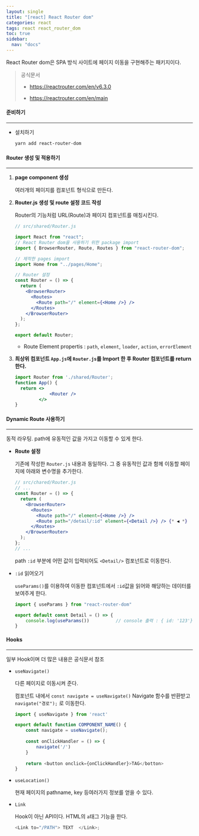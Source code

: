 ```yaml
---
layout: single
title: "[react] React Router dom"
categories: react
tags: react react_router_dom
toc: true
sidebar:
  nav: "docs"
---
```


React Router dom은 SPA 방식 사이트에 페이지 이동을 구현해주는 패키지이다.

> 공식문서 
>
> - https://reactrouter.com/en/v6.3.0
>
> - https://reactrouter.com/en/main



#### 준비하기

---

- 설치하기

  ```bash
  yarn add react-router-dom
  ```



#### Router 생성 및 적용하기

---

1. **page component 생성**

   여러개의 페이지를 컴포넌트 형식으로 만든다.

   

2. **Router.js 생성 및 route 설정 코드 작성**

   Router의 기능처럼 URL(Route)과 페이지 컴포넌트를 매칭시킨다.

   ```jsx
   // src/shared/Router.js
   
   import React from "react";
   // React Router dom을 사용하기 위한 package import
   import { BrowserRouter, Route, Routes } from "react-router-dom";
   
   // 제작한 pages import
   import Home from "../pages/Home";
   
   // Router 설정
   const Router = () => {
     return (
       <BrowserRouter>
         <Routes>
           <Route path="/" element={<Home />} />
         </Routes>
       </BrowserRouter>
     );
   };
   
   export default Router;
   ```

   - Route Element propertis : `path`, `element`, `loader`, `action`, `errorElement`

     

3. **최상위 컴포넌트 `App.js`에 `Router.js`를 Import 한 후 Router 컴포넌트를 return 한다.**

   ```jsx
   import Router from './shared/Router';
   function App() {
     return <>
            	<Router />
            </>
   }
   ```



#### Dynamic Route 사용하기

---

동적 라우팅. path에 유동적인 값을 가지고 이동할 수 있게 한다.

- **Route 설정**

  기존에 작성한  `Router.js` 내용과 동일하다. 그 중 유동적인 값과 함께 이동할 페이지에 아래와 변수명을 추가한다. 

  ```jsx
  // src/chared/Router.js
  // ...
  const Router = () => {
    return (
      <BrowserRouter>
        <Routes>
          <Route path="/" element={<Home />} />
          <Route path="/detail/:id" element={<Detail />} /> {* ◀ *}
        </Routes>
      </BrowserRouter>
    );
  };
  // ...
  ```

  path `:id` 부분에 어떤 값이 입력되어도 `<Detail/>` 컴포넌트로 이동한다.



- `:id` 읽어오기

  `useParams()`를 이용하여 이동한 컴포넌트에서 `:id`값을 읽어와 해당하는 데이터를 보여주게 한다.

  ```jsx
  import { useParams } from "react-router-dom"
  
  export default const Detail = () => {
      console.log(useParams())			// console 출력 : { id: '123'} 
  }
  ```

  

#### Hooks

---

일부 Hook이며 더 많은 내용은 공식문서 참조

- `useNavigate()`

  다른 페이지로 이동시켜 준다.

  컴포넌트 내에서 `const navigate = useNavigate()` Navigate 함수를 반환받고 `navigate("경로");` 로 이동한다.

  ```javascript
  import { useNavigate } from 'react'
  
  export default function COMPONENT_NAME() {
      const navigate = useNavigate();
      
      const onClickHandler = () => {
          navigate('/')
      }
      
      return <button onclick={onClickHandler}>TAG</botton>
  }
  ```

  

- `useLocation()`

  현재 페이지의 pathname, key 등여러가지 정보를 얻을 수 있다.

  

- `Link`

  Hook이 아닌 API이다. HTML의 `a`태그 기능을 한다.

  ```javascript
  <Link to="/PATH"> TEXT  </Link>;
  ```
  
  
  
  